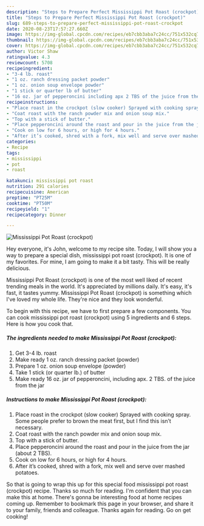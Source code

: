 ```yaml
---
description: "Steps to Prepare Perfect Mississippi Pot Roast (crockpot)"
title: "Steps to Prepare Perfect Mississippi Pot Roast (crockpot)"
slug: 689-steps-to-prepare-perfect-mississippi-pot-roast-crockpot
date: 2020-08-23T17:57:27.660Z
image: https://img-global.cpcdn.com/recipes/eb7cbb3aba7c24cc/751x532cq70/mississippi-pot-roast-crockpot-recipe-main-photo.jpg
thumbnail: https://img-global.cpcdn.com/recipes/eb7cbb3aba7c24cc/751x532cq70/mississippi-pot-roast-crockpot-recipe-main-photo.jpg
cover: https://img-global.cpcdn.com/recipes/eb7cbb3aba7c24cc/751x532cq70/mississippi-pot-roast-crockpot-recipe-main-photo.jpg
author: Victor Shaw
ratingvalue: 4.3
reviewcount: 5708
recipeingredient:
- "3-4 lb. roast"
- "1 oz. ranch dressing packet powder"
- "1 oz. onion soup envelope powder"
- "1 stick or quarter lb of butter"
- "16 oz. jar of pepperoncini including apx 2 TBS of the juice from the jar"
recipeinstructions:
- "Place roast in the crockpot (slow cooker) Sprayed with cooking spray. Some people prefer to brown the meat first, but I find this isn’t necessary."
- "Coat roast with the ranch powder mix and onion soup mix."
- "Top with a stick of butter."
- "Place pepperoncini around the roast and pour in the juice from the jar (about 2 TBS)."
- "Cook on low for 6 hours, or high for 4 hours."
- "After it’s cooked, shred with a fork, mix well and serve over mashed potatoes."
categories:
- Recipe
tags:
- mississippi
- pot
- roast

katakunci: mississippi pot roast 
nutrition: 291 calories
recipecuisine: American
preptime: "PT25M"
cooktime: "PT50M"
recipeyield: "1"
recipecategory: Dinner

---
```



![Mississippi Pot Roast (crockpot)](https://img-global.cpcdn.com/recipes/eb7cbb3aba7c24cc/751x532cq70/mississippi-pot-roast-crockpot-recipe-main-photo.jpg)

Hey everyone, it's John, welcome to my recipe site. Today, I will show you a way to prepare a special dish, mississippi pot roast (crockpot). It is one of my favorites. For mine, I am going to make it a bit tasty. This will be really delicious.

Mississippi Pot Roast (crockpot) is one of the most well liked of recent trending meals in the world. It's appreciated by millions daily. It's easy, it's fast, it tastes yummy. Mississippi Pot Roast (crockpot) is something which I've loved my whole life. They're nice and they look wonderful.




To begin with this recipe, we have to first prepare a few components. You can cook mississippi pot roast (crockpot) using 5 ingredients and 6 steps. Here is how you cook that.

<!--inarticleads1-->

##### The ingredients needed to make Mississippi Pot Roast (crockpot):

1. Get 3-4 lb. roast
1. Make ready 1 oz. ranch dressing packet (powder)
1. Prepare 1 oz. onion soup envelope (powder)
1. Take 1 stick (or quarter lb.) of butter
1. Make ready 16 oz. jar of pepperoncini, including apx. 2 TBS. of the juice from the jar




<!--inarticleads2-->

##### Instructions to make Mississippi Pot Roast (crockpot):

1. Place roast in the crockpot (slow cooker) Sprayed with cooking spray. Some people prefer to brown the meat first, but I find this isn’t necessary.
1. Coat roast with the ranch powder mix and onion soup mix.
1. Top with a stick of butter.
1. Place pepperoncini around the roast and pour in the juice from the jar (about 2 TBS).
1. Cook on low for 6 hours, or high for 4 hours.
1. After it’s cooked, shred with a fork, mix well and serve over mashed potatoes.




So that is going to wrap this up for this special food mississippi pot roast (crockpot) recipe. Thanks so much for reading. I'm confident that you can make this at home. There's gonna be interesting food at home recipes coming up. Remember to bookmark this page in your browser, and share it to your family, friends and colleague. Thanks again for reading. Go on get cooking!
